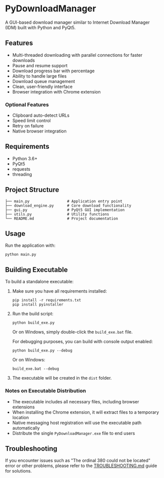 # PyDownloadManager

A GUI-based download manager similar to Internet Download Manager (IDM) built with Python and PyQt5.

## Features

- Multi-threaded downloading with parallel connections for faster downloads
- Pause and resume support
- Download progress bar with percentage
- Ability to handle large files
- Download queue management
- Clean, user-friendly interface
- Browser integration with Chrome extension

### Optional Features

- Clipboard auto-detect URLs
- Speed limit control
- Retry on failure
- Native browser integration

## Requirements

- Python 3.6+
- PyQt5
- requests
- threading

## Project Structure

```
├── main.py                 # Application entry point
├── download_engine.py      # Core download functionality
├── gui.py                  # PyQt5 GUI implementation
├── utils.py                # Utility functions
└── README.md               # Project documentation
```

## Usage

Run the application with:

```
python main.py
```

## Building Executable

To build a standalone executable:

1. Make sure you have all requirements installed:
   ```
   pip install -r requirements.txt
   pip install pyinstaller
   ```

2. Run the build script:
   ```
   python build_exe.py
   ```
   
   Or on Windows, simply double-click the `build_exe.bat` file.
   
   For debugging purposes, you can build with console output enabled:
   ```
   python build_exe.py --debug
   ```
   Or on Windows:
   ```
   build_exe.bat --debug
   ```

3. The executable will be created in the `dist` folder.

### Notes on Executable Distribution

- The executable includes all necessary files, including browser extensions
- When installing the Chrome extension, it will extract files to a temporary location
- Native messaging host registration will use the executable path automatically
- Distribute the single `PyDownloadManager.exe` file to end users

## Troubleshooting

If you encounter issues such as "The ordinal 380 could not be located" error or other problems, please refer to the [TROUBLESHOOTING.md](TROUBLESHOOTING.md) guide for solutions.